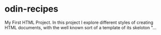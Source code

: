 # odin-recipes
My First HTML Project.
In this project I explore different styles of creating HTML documents, with the well known sort of a template of its skeloton "<!DOCTYPE html>...
